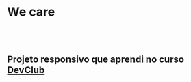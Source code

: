 <h1>We care</h1> 
<br>
<br>
<h2> Projeto responsivo que aprendi no curso <a href="https://rodolfomori.com.br/devclub">DevClub</a></h2>
